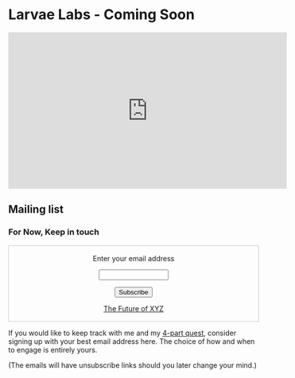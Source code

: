 
# Larvae Labs - Coming Soon

<iframe width="560" height="315" src="https://www.youtube-nocookie.com/embed/4p2Mkdyvbl0" frameborder="0" allow="accelerometer; autoplay; encrypted-media; gyroscope; picture-in-picture" allowfullscreen></iframe>

## Mailing list

### For Now, Keep in touch

<form style="border:1px solid #ccc;padding:3px;text-align:center;" action="https://tinyletter.com/nickth" method="post" target="popupwindow" onsubmit="window.open('https://tinyletter.com/nickth', 'popupwindow', 'scrollbars=yes,width=800,height=600');return true"><p><label for="tlemail">Enter your email address</label></p><p><input type="text" style="width:140px" name="email" id="tlemail" /></p><input type="hidden" value="1" name="embed"/><input type="submit" value="Subscribe" /><p><a href="https://tinyletter.com/nickth" target="_blank">The Future of XYZ</a></p></form>

If you would like to keep track with me and my [4-part quest](https://nikipedia.xyz/#aims), consider signing up with your best email address here. The choice of how and when to engage is entirely yours.

(The emails will have unsubscribe links should you later change your mind.)

<!-- Sort out a Plugin for lowercase to Upper case  URL redirects (or vice versa would be the common standard)

https://github.com/jekyll/jekyll-redirect-from -->


